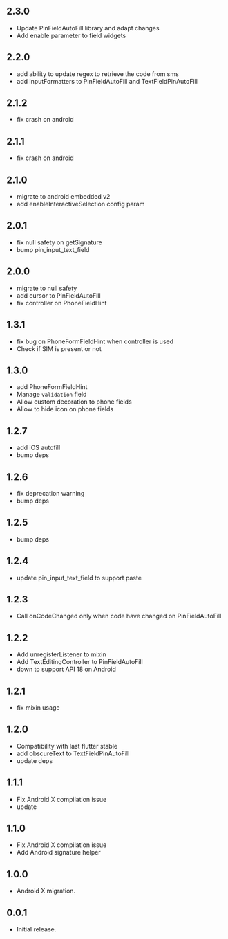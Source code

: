 ## 2.3.0

* Update PinFieldAutoFill library and adapt changes
* Add enable parameter to field widgets

## 2.2.0

* add ability to update regex to retrieve the code from sms
* add inputFormatters to PinFieldAutoFill and TextFieldPinAutoFill

## 2.1.2

* fix crash on android

## 2.1.1

* fix crash on android

## 2.1.0

* migrate to android embedded v2
* add enableInteractiveSelection config param

## 2.0.1

* fix null safety on getSignature
* bump pin_input_text_field

## 2.0.0

* migrate to null safety
* add cursor to PinFieldAutoFill
* fix controller on PhoneFieldHint

## 1.3.1

* fix bug on PhoneFormFieldHint when controller is used
* Check if SIM is present or not

## 1.3.0

* add PhoneFormFieldHint
* Manage `validation` field
* Allow custom decoration to phone fields
* Allow to hide icon on phone fields

## 1.2.7

* add iOS autofill
* bump deps

## 1.2.6

* fix deprecation warning
* bump deps

## 1.2.5

* bump deps

## 1.2.4

* update pin_input_text_field to support paste

## 1.2.3

* Call onCodeChanged only when code have changed on PinFieldAutoFill

## 1.2.2

* Add unregisterListener to mixin
* Add TextEditingController to PinFieldAutoFill
* down to support API 18 on Android

## 1.2.1

* fix mixin usage

## 1.2.0

* Compatibility with last flutter stable
* add obscureText to TextFieldPinAutoFill
* update deps

## 1.1.1

* Fix Android X compilation issue 
* update 

## 1.1.0

* Fix Android X compilation issue 
* Add Android signature helper

## 1.0.0

* Android X migration.

## 0.0.1

* Initial release.
